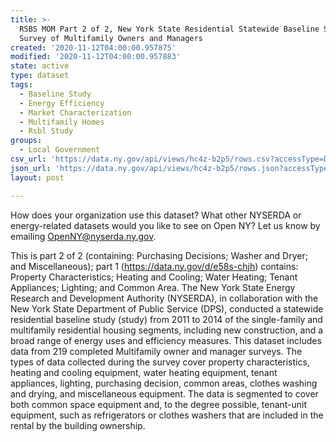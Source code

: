 ```yaml
---
title: >-
  RSBS MOM Part 2 of 2, New York State Residential Statewide Baseline Study
  Survey of Multifamily Owners and Managers
created: '2020-11-12T04:00:00.957875'
modified: '2020-11-12T04:00:00.957883'
state: active
type: dataset
tags:
  - Baseline Study
  - Energy Efficiency
  - Market Characterization
  - Multifamily Homes
  - Rsbl Study
groups:
  - Local Government
csv_url: 'https://data.ny.gov/api/views/hc4z-b2p5/rows.csv?accessType=DOWNLOAD'
json_url: 'https://data.ny.gov/api/views/hc4z-b2p5/rows.json?accessType=DOWNLOAD'
layout: post

---
```

How does your organization use this dataset? What other NYSERDA or energy-related datasets would you like to see on Open NY? Let us know by emailing OpenNY@nyserda.ny.gov.

This is part 2 of 2 (containing: Purchasing Decisions; Washer and Dryer; and Miscellaneous); part 1 (https://data.ny.gov/d/e58s-chjh) contains: Property Characteristics; Heating and Cooling; Water Heating; Tenant Appliances; Lighting; and Common Area.  The New York State Energy Research and Development Authority (NYSERDA), in collaboration with the New York State Department of Public Service (DPS), conducted a statewide residential baseline study (study) from 2011 to 2014 of the single-family and multifamily residential housing segments, including new construction, and a broad range of energy uses and efficiency measures. This dataset includes data from 219 completed Multifamily owner and manager surveys. The types of data collected during the survey cover property characteristics, heating and cooling equipment, water heating equipment, tenant appliances, lighting, purchasing decision, common areas, clothes washing and drying, and miscellaneous equipment. The data is segmented to cover both common space equipment and, to the degree possible, tenant-unit equipment, such as refrigerators or clothes washers that are included in the rental by the building ownership.
